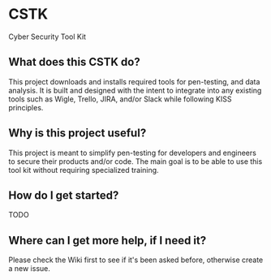 # CSTK
Cyber Security Tool Kit


## What does this CSTK do?

This project downloads and installs required tools for pen-testing, and data analysis. It is built and designed with the intent to integrate into any existing tools such as Wigle, Trello, JIRA, and/or Slack while following KISS principles.

## Why is this project useful?

This project is meant to simplify pen-testing for developers and engineers to secure their products and/or code. The main goal is to be able to use this tool kit without requiring specialized training.

## How do I get started?

TODO

## Where can I get more help, if I need it?

Please check the Wiki first to see if it's been asked before, otherwise create a new issue.


